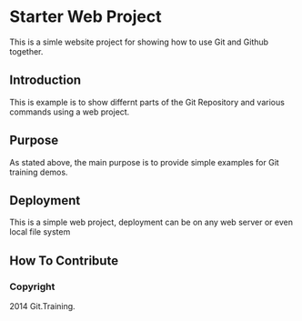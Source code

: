# Starter Web Project

This is a simle website project for showing how 
to use Git and Github together.

## Introduction

This is example is to show differnt parts of the Git Repository and various
commands using a web project. 

## Purpose

As stated above, the main purpose is to provide simple 
examples for Git training demos.

## Deployment
This is a simple web project, deployment can be 
on any web server or even local file system

## How To Contribute

### Copyright
2014 Git.Training.